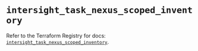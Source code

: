 # `intersight_task_nexus_scoped_inventory`

Refer to the Terraform Registry for docs: [`intersight_task_nexus_scoped_inventory`](https://registry.terraform.io/providers/ciscodevnet/intersight/1.0.71/docs/resources/task_nexus_scoped_inventory).
